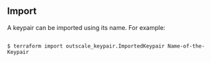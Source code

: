 ## Import

A keypair can be imported using its name. For example:

```console

$ terraform import outscale_keypair.ImportedKeypair Name-of-the-Keypair

```